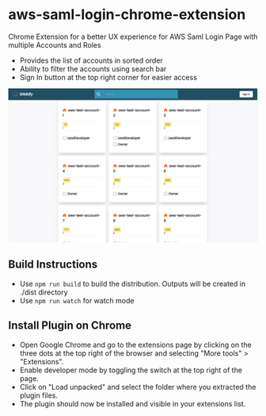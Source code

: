 # aws-saml-login-chrome-extension
Chrome Extension for a better UX experience for AWS Saml Login Page with multiple Accounts and Roles
- Provides the list of accounts in sorted order
- Ability to filter the accounts using search bar
- Sign In button at the top right corner for easier access

![](image.png)

## Build Instructions
- Use `npm run build` to build the distribution. Outputs will be created in ./dist directory
- Use `npm run watch` for watch mode

## Install Plugin on Chrome
- Open Google Chrome and go to the extensions page by clicking on the three dots at the top right of the browser and selecting "More tools" > "Extensions".
- Enable developer mode by toggling the switch at the top right of the page.
- Click on "Load unpacked" and select the folder where you extracted the plugin files.
- The plugin should now be installed and visible in your extensions list.
